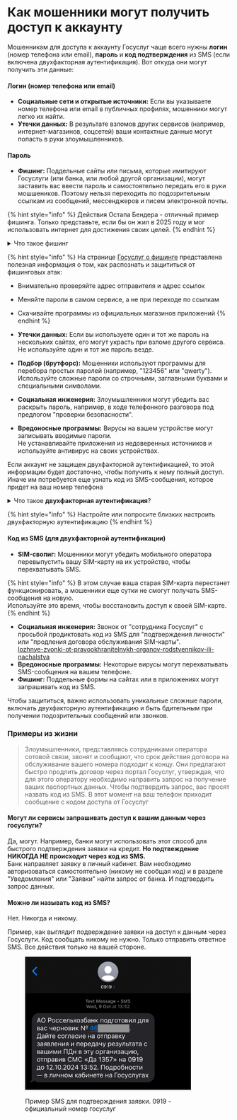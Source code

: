 # Как мошенники могут получить доступ к аккаунту

Мошенникам для доступа к аккаунту Госуслуг чаще всего нужны **логин** (номер телефона или email), **пароль** и **код подтверждения** из SMS (если включена двухфакторная аутентификация). Вот откуда они могут получить эти данные:

#### **Логин (номер телефона или email)**

* **Социальные сети и открытые источники:** Если вы указываете номер телефона или email в публичных профилях, мошенники могут легко их найти.
* **Утечки данных:** В результате взломов других сервисов (например, интернет-магазинов, соцсетей) ваши контактные данные могут попасть в руки злоумышленников.

#### **Пароль**

* **Фишинг:** Поддельные сайты или письма, которые имитируют Госуслуги (или банка, или любой другой организации), могут заставить вас ввести пароль и самостоятельно передать его в руки мошшеников. Поэтому нельзя переходить по подозрительным ссылкам из сообщений, мессенджеров и писем электронной почты.&#x20;

{% hint style="info" %}
Действия Остапа Бендера - отличный пример фишинга. Только представьте, если бы он жил в 2025 году и мог использовать интернет для достижения своих целей.&#x20;
{% endhint %}

<details>

<summary>Что такое фишинг</summary>

Фишинг — это как **ловля рыбы**, только вместо рыбы мошенники "ловят" ваши личные данные: пароли, номера карт, паспортные данные и другую важную информацию. Вот как это работает:

***

#### **1. Как это выглядит?**

* **Поддельные письма или сообщения:** Мошенники присылают вам письмо, SMS или сообщение в мессенджере, которое выглядит как официальное уведомление. Например, от банка, Госуслуг или популярного сервиса.
* **Срочность:** В сообщении часто пишут что-то вроде: "Ваш аккаунт заблокирован!", "Неуплата штрафа!" или "Срочно подтвердите данные!".
* **Ссылка:** В письме или сообщении есть ссылка, которая ведет на поддельный сайт, похожий на настоящий.

#### **2. Что происходит дальше?**

* Вы переходите по ссылке и попадаете на фальшивый сайт.
* Вас просят ввести личные данные: логин, пароль, номер карты, код из SMS или паспортные данные.
* Как только вы вводите эти данные, мошенники их "забирают" и используют для своих целей: взламывают аккаунты, крадут деньги или продают информацию.

#### **4. Как не попасться на фишинг?**

* **Не переходите по подозрительным ссылкам.** Если получили письмо или SMS, не нажимайте на ссылку. Лучше зайдите на сайт вручную.
* **Проверяйте адрес сайта.** Официальные сайты всегда имеют правильное написание (например, **https://www.gosuslugi.ru**).
* **Не передавайте коды из SMS.** Никогда не сообщайте коды подтверждения, даже если звонящий представляется сотрудником банка или Госуслуг.

***

Фишинг — это обман, когда мошенники пытаются выманить у вас личные данные, притворяясь официальными организациями. Будьте внимательны: не переходите по подозрительным ссылкам, не передавайте коды из SMS и всегда проверяйте адреса сайтов. Это поможет вам сохранить свои данные и деньги в безопасности.

</details>

{% hint style="info" %}
На странице [Госуслуг о фишинге](https://www.gosuslugi.ru/life/details/dont_get_caught_phishing) представлена полезная информация о том, как распознать и защититься от фишинговых атак:

* Внимательно проверяйте адрес отправителя и адрес ссылок
* Меняйте пароли в самом сервисе, а не при переходе по ссылкам
* Скачивайте программы из официальных магазинов приложений
{% endhint %}

* **Утечки данных:** Если вы используете один и тот же пароль на нескольких сайтах, его могут украсть при взломе другого сервиса.\
  Не используйте один и тот же пароль везде.&#x20;
* **Подбор (брутфорс):** Мошенники используют программы для перебора простых паролей (например, "123456" или "qwerty"). \
  Используйте сложные пароли со строчными, заглавными буквами и специальными символами.&#x20;
* **Социальная инженерия:** Злоумышленники могут убедить вас раскрыть пароль, например, в ходе телефонного разговора под предлогом "проверки безопасности".
* **Вредоносные программы:** Вирусы на вашем устройстве могут записывать вводимые пароли. \
  Не устанавливайте приложения из недоверенных источников и используйте антивирус на своих устройствах.&#x20;

Если аккаунт не защищен двухфакторной аутентификацией, то этой информации будет достаточно, чтобы получить к нему полный доступ. Иначе им потребуется еще узнать код из SMS-сообщения, которое придет на ваш номер телефона &#x20;

<details>

<summary>Что такое <strong>двухфакторная аутентификация</strong>?</summary>

**2FA (двухфакторная аутентификация)** — это дополнительная защита аккаунта, которая требует не только пароля, но и специального кода (из SMS или приложения). Она нужна, чтобы мошенники не смогли войти в ваш аккаунт, даже если узнают пароль.

</details>

{% hint style="info" %}
Настройте или попросите близких настроить двухфакторную аутентификацию
{% endhint %}

#### **Код из SMS (для двухфакторной аутентификации)**

* **SIM-свопиг:** Мошенники могут убедить мобильного оператора перевыпустить вашу SIM-карту на их устройство, чтобы перехватывать SMS.

{% hint style="info" %}
В этом случае ваша старая SIM-карта перестанет функционировать, а мошенники еще сутки не смогут получать SMS-сообщения на новую. \
Используйте это время, чтобы восстановить доступ к своей SIM-карте.&#x20;
{% endhint %}

* **Социальная инженерия:** Звонок от "сотрудника Госуслуг" с просьбой продиктовать код из SMS для "подтверждения личности" или "продления договора обслуживания SIM-карты". \
  [lozhnye-zvonki-ot-pravookhranitelnykh-organov-rodstvennikov-ili-nachalstva](../lozhnye-zvonki-ot-pravookhranitelnykh-organov-rodstvennikov-ili-nachalstva/ "mention")
* **Вредоносные программы:** Некоторые вирусы могут перехватывать SMS-сообщения на вашем телефоне.
* **Фишинг:** Поддельные формы на сайтах или в приложениях могут запрашивать код из SMS.

Чтобы защититься, важно использовать уникальные сложные пароли, включать двухфакторную аутентификацию и быть бдительным при получении подозрительных сообщений или звонков.

### Примеры из жизни

> Злоумышленники, представляясь сотрудниками оператора сотовой связи, звонят и сообщают, что срок действия договора на обслуживание вашего номера подходит к концу. Они предлагают быстро продлить договор через портал Госуслуг, утверждая, что для этого оператору необходимо направить запрос на получение ваших паспортных данных. Чтобы подтвердить запрос, вас просят назвать код из SMS. В этот момент на ваш телефон приходит сообщение с кодом доступа от Госуслуг

#### Могут ли сервисы запрашивать доступ к вашим данным через госуслуги?

Да, могут. Например, банки могут использовать этот способ для быстрого подтверждения заявки на кредит. **Но подтвеждение НИКОГДА НЕ происходит через код из SMS.** \
Банк направляет заявку в личный кабинет. Вам необходимо авторизоваться самостоятельно (никому не сообщая код) и в разделе "Уведомления" или "Заявки" найти запрос от банка. И подтвердить запрос данных.&#x20;

#### Можно ли называть код из SMS?

Нет. Никогда и никому.&#x20;

Пример, как выглядит подверждение заявки на доступ к данным через Госуслуги. Код сообщать никому не нужно. Только отправить ответное SMS. Все действия только на вашей стороне.&#x20;

<figure><img src="../.gitbook/assets/3F25DC3C-4CD4-40E8-9F74-0E2DE4375945_1_201_a.jpeg" alt="" width="375"><figcaption><p>Пример SMS для подтверждения заявки. 0919 - официальный номер госуслуг</p></figcaption></figure>
